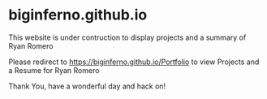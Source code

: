 # biginferno.github.io
This website is under contruction to display projects and a summary of Ryan Romero

Please redirect to https://biginferno.github.io/Portfolio to view Projects and a Resume for Ryan Romero

Thank You, have a wonderful day and hack on! 
